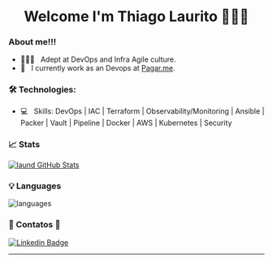 <h1 align="center">
Welcome I'm Thiago Laurito 👋👋👋
</h1>

### About me!!!

- 👨🏻‍💻 &nbsp; Adept at DevOps and Infra Agile culture.
- 💼 &nbsp; I currently work as an Devops at [Pagar.me](https://pagar.me).

### 🛠 Technologies:
- 💻 &nbsp; Skills: DevOps | IAC | Terraform | Observability/Monitoring | Ansible | Packer | Vault | Pipeline | Docker | AWS | Kubernetes | Security

### 📈 Stats 
[![laund GitHub Stats](https://github-readme-stats.vercel.app/api?username=laund&theme=cobalt&show_icons=true)](https://github.com/laund)

### 💡  Languages
![languages](https://github-readme-stats.vercel.app/api/top-langs/?username=laund&hide=scss&layout=compact&theme=cobalt&title_color=2ED3EA)

### 👀 Contatos 👀 
[![Linkedin Badge](https://img.shields.io/badge/-LinkedIn-blue?style=flat-square&logo=Linkedin&logoColor=white&link=https://www.linkedin.com/in/thiago-laurito/)](https://www.linkedin.com/in/thiago-laurito/)
<hr>

